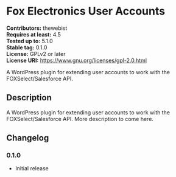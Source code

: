 # Fox Electronics User Accounts #
**Contributors:** thewebist  
**Requires at least:** 4.5  
**Tested up to:** 5.1.0  
**Stable tag:** 0.1.0  
**License:** GPLv2 or later  
**License URI:** https://www.gnu.org/licenses/gpl-2.0.html  

A WordPress plugin for extending user accounts to work with the FOXSelect/Salesforce API.

## Description ##

A WordPress plugin for extending user accounts to work with the FOXSelect/Salesforce API. More description to come here.

## Changelog ##

### 0.1.0 ###
* Initial release

